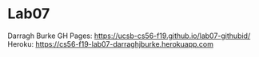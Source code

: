 # Lab07
Darragh Burke
GH Pages: https://ucsb-cs56-f19.github.io/lab07-githubid/
Heroku: https://cs56-f19-lab07-darraghjburke.herokuapp.com
